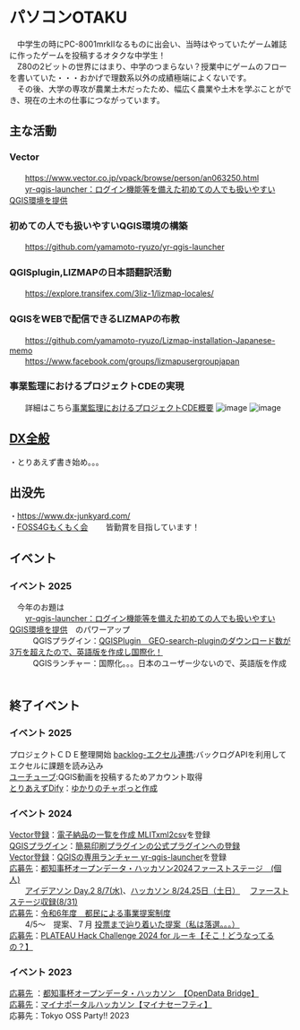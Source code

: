 # パソコンOTAKU
　中学生の時にPC-8001mrkⅡなるものに出会い、当時はやっていたゲーム雑誌に作ったゲームを投稿するオタクな中学生！  
　Z80の2ビットの世界にはまり、中学のつまらない？授業中にゲームのフローを書いていた・・・おかげで理数系以外の成績極端によくないです。  
　その後、大学の専攻が農業土木だったため、幅広く農業や土木を学ぶことができ、現在の土木の仕事につながっています。  
 
## 主な活動  
### Vector  
　　https://www.vector.co.jp/vpack/browse/person/an063250.html  
　　[yr-qgis-launcher：ログイン機能等を備えた初めての人でも扱いやすいQGIS環境を提供](https://www.vector.co.jp/soft/winnt/business/se527023.html)
### 初めての人でも扱いやすいQGIS環境の構築  
　　https://github.com/yamamoto-ryuzo/yr-qgis-launcher  
### QGISplugin,LIZMAPの日本語翻訳活動  
　　https://explore.transifex.com/3liz-1/lizmap-locales/  
### QGISをWEBで配信できるLIZMAPの布教  
　　https://github.com/yamamoto-ryuzo/Lizmap-installation-Japanese-memo  
　　https://www.facebook.com/groups/lizmapusergroupjapan  
### 事業監理におけるプロジェクトCDEの実現
　　詳細はこちら[事業監理におけるプロジェクトCDE概要](https://github.com/yamamoto-ryuzo/portal/blob/main/%E3%83%91%E3%83%AF%E3%83%BC%E3%83%9D%E3%82%A4%E3%83%B3%E3%83%88/%E3%83%97%E3%83%AD%E3%82%B8%E3%82%A7%E3%82%AF%E3%83%88CDE.pdf)
  ![image](https://github.com/user-attachments/assets/d27f01c4-bfa7-4a90-8f2d-cb9fb41e51d8)
  ![image](https://github.com/user-attachments/assets/1e87cd25-1ca5-4e3d-92ab-a4faccad7670)

## [DX全般](https://github.com/yamamoto-ryuzo/portal/tree/main/DX/DX.md)  
 ・とりあえず書き始め。。。  
## 出没先　
・https://www.dx-junkyard.com/  
・[FOSS4Gもくもく会](https://github.com/yamamoto-ryuzo/portal/blob/main/FOSS4G%E3%82%82%E3%81%8F%E3%82%82%E3%81%8F%E4%BC%9A.md)　　 皆勤賞を目指しています！   
## イベント  
### イベント 2025  
　今年のお題は  
　　[yr-qgis-launcher：ログイン機能等を備えた初めての人でも扱いやすいQGIS環境を提供](https://www.vector.co.jp/soft/winnt/business/se527023.html)　のパワーアップ  
　　　QGISプラグイン：[QGISPlugin　GEO-search-pluginのダウンロード数が3万を超えたので、英語版を作成し国際化！](https://github.com/yamamoto-ryuzo/GEO-search-plugin)  
　　　QGISランチャー：国際化。。。日本のユーザー少ないので、英語版を作成  　  
## 終了イベント 
### イベント 2025
プロジェクトＣＤＥ整理開始
[backlog-エクセル連携](https://github.com/yamamoto-ryuzo/portal/tree/main/backlog):バックログAPIを利用してエクセルに課題を読み込み  
[ユーチューブ](https://www.youtube.com/@yamakun):QGIS動画を投稿するためアカウント取得  
[とりあえずDify](https://docs.dify.ai/ja-jp)：[ゆかりのチャボっと作成](https://udify.app/chat/ROACB9bjRdLIVwZB)  
### イベント 2024  
[Vector登録](https://www.vector.co.jp/soft/winnt/business/se527103.html)：[電子納品の一覧を作成 MLITxml2csv](https://github.com/yamamoto-ryuzo/MLITxml2csv)を登録  
[QGISプラグイン](https://plugins.qgis.org/plugins/geo_easyprint/)：[簡易印刷プラグインの公式プラグインへの登録](https://github.com/yamamoto-ryuzo/geo_easyprint)  
[Vector登録](https://www.vector.co.jp/soft/winnt/business/se527023.html)：[QGISの専用ランチャー yr-qgis-launcher](https://github.com/yamamoto-ryuzo/yr-qgis-launcher)を登録  
[応募先](https://odhackathon.metro.tokyo.lg.jp/)：[都知事杯オープンデータ・ハッカソン2024ファーストステージ　(個人)](https://github.com/yamamoto-ryuzo/portal/issues/1#issue-2329558676)  
　　[アイデアソン Day.2 8/7(水)](https://odhackathon.metro.tokyo.lg.jp/team-building/#ideathon2)、[ハッカソン 8/24.25日（土日）](https://odhackathon.metro.tokyo.lg.jp/hackathon/#hackathon-day1)  　[ファーストステージ収録(8/31)](https://odhackathon.metro.tokyo.lg.jp/collection/29/)   
[応募先](https://www.zaimu.metro.tokyo.lg.jp/zaisei/zaisei/teian/tomin/7tomin)：[令和6年度　都民による事業提案制度](https://github.com/yamamoto-ryuzo/portal/blob/main/都民による事業提案制度.md)   
　　4/5～　提案、７月 [投票まで辿り着いた提案（私は落選。。。）](https://www.zaimu.metro.tokyo.lg.jp/documents/d/zaimu/t_ichiran_7)  
[応募先](https://asciistartup.connpass.com/event/318573/)：[PLATEAU Hack Challenge 2024 for ルーキ](https://github.com/yamamoto-ryuzo/portal/issues/2)[【そこ！どうなってるの？】](https://protopedia.net/prototype/5297)    
### イベント 2023  
[応募先](https://odhackathon.metro.tokyo.lg.jp/hackathon2023/) ：[都知事杯オープンデータ・ハッカソン　](https://github.com/yamamoto-ryuzo/portal/blob/main/image/%E9%83%BD%E7%9F%A5%E4%BA%8B%E6%9D%AF%E3%82%AA%E3%83%BC%E3%83%97%E3%83%B3%E3%83%87%E3%83%BC%E3%82%BF%E3%83%BB%E3%83%8F%E3%83%83%E3%82%AB%E3%82%BD%E3%83%B3%202023.png)[【OpenData Bridge】](https://www.dx-junkyard.com/posts/opendata-bridge)  
[応募先](https://www.digital.go.jp/policies/myna_portal/hackathon)：[マイナポータルハッカソン](https://github.com/yamamoto-ryuzo/portal/blob/main/image/%E3%83%9E%E3%82%A4%E3%83%8A%E3%83%9D%E3%83%BC%E3%82%BF%E3%83%AB%E3%83%8F%E3%83%83%E3%82%AB%E3%82%BD%E3%83%B3.png)[【マイナセーフティ】](https://www.youtube.com/watch?v=5-ktu6egUCs&list=PLUPGuSVqDNP-qmZev9vrlE8-h_8uKFRm7&index=11)  
応募先：Tokyo OSS Party!! 2023
